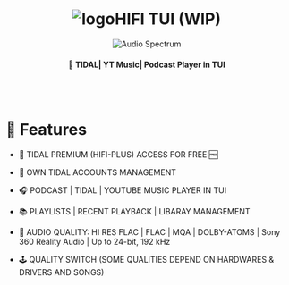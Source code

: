 <div align="center">
        <h1><img src="https://cdn.jsdelivr.net/gh/sachinsenal0x64/picx-images-hosting@master/music.3xs3fhd38j80.gif" alt="logo"/>HIFI TUI (WIP)</h1>
        <img src="https://cdn.jsdelivr.net/gh/sachinsenal0x64/picx-images-hosting@master/audio-Spectrum-.2jn5ghwym6w0.gif" alt="Audio Spectrum">        
</div>

<h4 align="center"> 🎵 TIDAL| YT Music| Podcast Player in TUI</h4>

<br><br>

# 🚀 Features

- 🍟 TIDAL PREMIUM (HIFI-PLUS) ACCESS FOR FREE 🆓
  
- 👤 OWN TIDAL ACCOUNTS MANAGEMENT

- 🎧 PODCAST | TIDAL | YOUTUBE MUSIC PLAYER IN TUI

- 📚 PLAYLISTS | RECENT PLAYBACK | LIBARAY MANAGEMENT

- 📀 AUDIO QUALITY: HI RES FLAC | FLAC | MQA | DOLBY-ATOMS | Sony 360 Reality Audio | Up to 24-bit, 192 kHz

- 🕹 QUALITY SWITCH (SOME QUALITIES DEPEND ON HARDWARES & DRIVERS AND SONGS)

